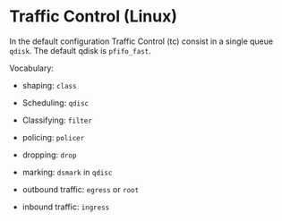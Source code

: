 Traffic Control (Linux)
=======================




In the default configuration Traffic Control (tc) consist in a single queue `qdisk`. The default qdisk is `pfifo_fast`.


Vocabulary:

- shaping: `class`
- Scheduling: `qdisc`
- Classifying: `filter`
- policing: `policer`
- dropping: `drop`
- marking: `dsmark` in `qdisc`


- outbound traffic: `egress` or `root`
- inbound traffic: `ingress`
